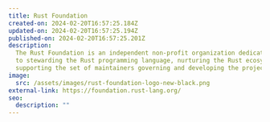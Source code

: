 ```yaml
---
title: Rust Foundation
created-on: 2024-02-20T16:57:25.184Z
updated-on: 2024-02-20T16:57:25.194Z
published-on: 2024-02-20T16:57:25.201Z
description:
  The Rust Foundation is an independent non-profit organization dedicated
  to stewarding the Rust programming language, nurturing the Rust ecosystem, and
  supporting the set of maintainers governing and developing the project.
image:
  src: /assets/images/rust-foundation-logo-new-black.png
external-link: https://foundation.rust-lang.org/
seo:
  description: ""
---
```

